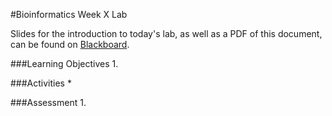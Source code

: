 #Bioinformatics Week X Lab

Slides for the introduction to today's lab, as well as a PDF of this document, can be found on [Blackboard](http://blackboard.uttyler.edu).

###Learning Objectives
1. 

###Activities
* 

###Assessment
1. 
